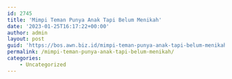 ```yaml
---
id: 2745
title: 'Mimpi Teman Punya Anak Tapi Belum Menikah'
date: '2023-01-25T16:17:22+00:00'
author: admin
layout: post
guid: 'https://bos.awn.biz.id/mimpi-teman-punya-anak-tapi-belum-menikah/'
permalink: /mimpi-teman-punya-anak-tapi-belum-menikah/
categories:
    - Uncategorized
---
```


